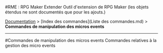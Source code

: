#RME : RPG Maker Extender
Outil d'extension de RPG Maker (les objets étendus ne sont documentés que pour les ajouts.)

[Documentation](README.md) > [Index des commandes](Liste des commandes.md) > **Commandes de manipulation des micros events**  
- - -  
#Commandes de manipulation des micros events
Commandes relatives à la gestion des micro events

